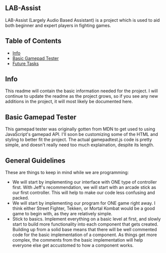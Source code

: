 ## LAB-Assist
LAB-Assist (Largely Audio Based Assistant) is a project which is used to aid
both beginner and expert players in fighting games.

## Table of Contents
* [Info](#info)
* [Basic Gamepad Tester](#basic-gamepad-tester)
* [Future Tasks](#future-tasks)

## Info
This readme will contain the basic information needed for the project.
I will continue to update the readme as the project grows, so if you 
see any new additions in the project, it will most likely be documented here.

## Basic Gamepad Tester
This gamepad tester was originally gotten from MDN to get used to using
JavaScript's gamepad API. I'll soon be customizing some of the HTML and
styling to better fit the project. The actual gamepadtest.js code is pretty 
simple, and doesn't really need too much explaination, despite its length.

## General Guidelines
These are things to keep in mind while we are programming:
* We will start by implementing our interface with ONE type of controller first. With Jeff's recommendation, we will start with an arcade stick as our first controller. This will help to make our code less confusing and packed.
* We will start by implementing our program for ONE game right away. I think either Street Fighter, Tekken, or Mortal Kombat would be a good game to begin with, as they are relatively simple.
* Stick to basics. Implement everything on a basic level at first, and slowly start to build more functionality into each component that gets created. Building up from a solid base means that there will be well commented code for the basic implementation of a component. As things get more complex, the comments from the basic implementation will help everyone else get accustomed to how a component works. 
